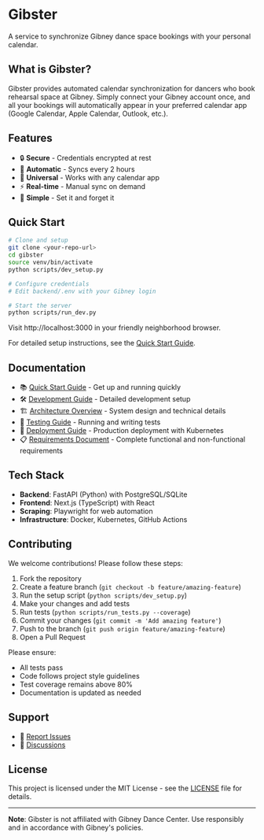 # Gibster

A service to synchronize Gibney dance space bookings with your personal calendar.

## What is Gibster?

Gibster provides automated calendar synchronization for dancers who book rehearsal space at Gibney. Simply connect your Gibney account once, and all your bookings will automatically appear in your preferred calendar app (Google Calendar, Apple Calendar, Outlook, etc.).

## Features

- 🔒 **Secure** - Credentials encrypted at rest
- 🔄 **Automatic** - Syncs every 2 hours
- 📅 **Universal** - Works with any calendar app
- ⚡ **Real-time** - Manual sync on demand
- 🎯 **Simple** - Set it and forget it

## Quick Start

```bash
# Clone and setup
git clone <your-repo-url>
cd gibster
source venv/bin/activate
python scripts/dev_setup.py

# Configure credentials
# Edit backend/.env with your Gibney login

# Start the server
python scripts/run_dev.py
```

Visit http://localhost:3000 in your friendly neighborhood browser.

For detailed setup instructions, see the [Quick Start Guide](docs/quickstart.md).

## Documentation

- 📚 [Quick Start Guide](docs/quickstart.md) - Get up and running quickly
- 🛠️ [Development Guide](docs/development.md) - Detailed development setup
- 🏗️ [Architecture Overview](docs/architecture.md) - System design and technical details
- 🧪 [Testing Guide](docs/testing.md) - Running and writing tests
- 🚀 [Deployment Guide](docs/deployment.md) - Production deployment with Kubernetes
- 📋 [Requirements Document](docs/requirements.md) - Complete functional and non-functional requirements

## Tech Stack

- **Backend**: FastAPI (Python) with PostgreSQL/SQLite
- **Frontend**: Next.js (TypeScript) with React
- **Scraping**: Playwright for web automation
- **Infrastructure**: Docker, Kubernetes, GitHub Actions

## Contributing

We welcome contributions! Please follow these steps:

1. Fork the repository
2. Create a feature branch (`git checkout -b feature/amazing-feature`)
3. Run the setup script (`python scripts/dev_setup.py`)
4. Make your changes and add tests
5. Run tests (`python scripts/run_tests.py --coverage`)
6. Commit your changes (`git commit -m 'Add amazing feature'`)
7. Push to the branch (`git push origin feature/amazing-feature`)
8. Open a Pull Request

Please ensure:

- All tests pass
- Code follows project style guidelines
- Test coverage remains above 80%
- Documentation is updated as needed

## Support

- 🐛 [Report Issues](https://github.com/skeswa/gibster/issues)
- 💬 [Discussions](https://github.com/skeswa/gibster/discussions)

## License

This project is licensed under the MIT License - see the [LICENSE](LICENSE) file for details.

---

**Note**: Gibster is not affiliated with Gibney Dance Center. Use responsibly and in accordance with Gibney's policies.
